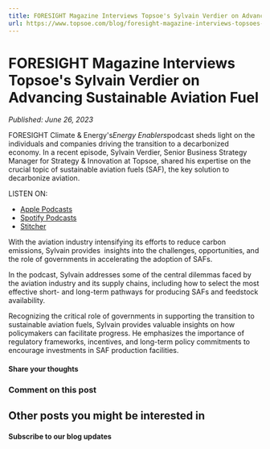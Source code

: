 ```yaml
---
title: FORESIGHT Magazine Interviews Topsoe's Sylvain Verdier on Advancing Sustainable Aviation Fuel
url: https://www.topsoe.com/blog/foresight-magazine-interviews-topsoes-sylvain-verdier-on-advancing-sustainable-aviation-fuel#main-content
---
```


# FORESIGHT Magazine Interviews Topsoe's Sylvain Verdier on Advancing Sustainable Aviation Fuel

*Published: June 26, 2023*

FORESIGHT Climate & Energy's*Energy Enablers*podcast sheds light on the individuals and companies driving the transition to a decarbonized economy. In a recent episode, Sylvain Verdier, Senior Business Strategy Manager for Strategy & Innovation at Topsoe, shared his expertise on the crucial topic of sustainable aviation fuels (SAF), the key solution to decarbonize aviation.

LISTEN ON:

- [Apple Podcasts](https://podcasts.apple.com/us/podcast/understanding-clean-aviation-fuels/id1667260514?i=1000604507095)
- [Spotify Podcasts](https://open.spotify.com/episode/5Thaljs1WKsK1luVTIOqmQ?si=465792b1613649d3)
- [Stitcher](https://www.stitcher.com/show/energy-enablers--the-foresight-podcast-with-those-making-a-difference-in-the-energy-transition/episode/understanding-clean-aviation-fuels-300661398)

With the aviation industry intensifying its efforts to reduce carbon emissions, Sylvain provides  insights into the challenges, opportunities, and the role of governments in accelerating the adoption of SAFs.

In the podcast, Sylvain addresses some of the central dilemmas faced by the aviation industry and its supply chains, including how to select the most effective short- and long-term pathways for producing SAFs and feedstock availability.

Recognizing the critical role of governments in supporting the transition to sustainable aviation fuels, Sylvain provides valuable insights on how policymakers can facilitate progress. He emphasizes the importance of regulatory frameworks, incentives, and long-term policy commitments to encourage investments in SAF production facilities.

#### Share your thoughts

### Comment on this post

## Other posts you might be interested in

#### Subscribe to our blog updates